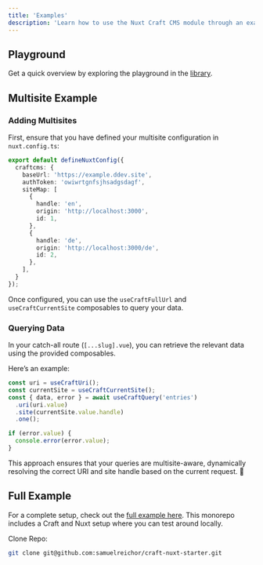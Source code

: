 ```yaml
---
title: 'Examples'
description: 'Learn how to use the Nuxt Craft CMS module through an example.'
---
```


## Playground

Get a quick overview by exploring the playground in the [library](https://github.com/samuelreichor/nuxt-craftcms/tree/main/playground).

## Multisite Example

### Adding Multisites

First, ensure that you have defined your multisite configuration in `nuxt.config.ts`:  

```ts [nuxt.config.ts]
export default defineNuxtConfig({
  craftcms: {
    baseUrl: 'https://example.ddev.site',
    authToken: 'owiwrtgnfsjhsadgsdagf',
    siteMap: [
      {
        handle: 'en',
        origin: 'http://localhost:3000',
        id: 1,
      },
      {
        handle: 'de',
        origin: 'http://localhost:3000/de',
        id: 2,
      },
    ],
  }
});
```

Once configured, you can use the `useCraftFullUrl` and `useCraftCurrentSite` composables to query your data.  

### Querying Data

In your catch-all route (`[...slug].vue`), you can retrieve the relevant data using the provided composables.  

Here’s an example:  

```ts
const uri = useCraftUri();
const currentSite = useCraftCurrentSite();
const { data, error } = await useCraftQuery('entries')
  .uri(uri.value)
  .site(currentSite.value.handle)
  .one();

if (error.value) {
  console.error(error.value);
}
```

This approach ensures that your queries are multisite-aware, dynamically resolving the correct URI and site handle based on the current request. 🚀

## Full Example

For a complete setup, check out the [full example here](https://github.com/samuelreichor/craft-nuxt-starter). 
This monorepo includes a Craft and Nuxt setup where you can test around locally.

Clone Repo: 

```bash
git clone git@github.com:samuelreichor/craft-nuxt-starter.git
```
